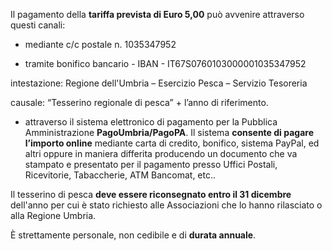 Il pagamento della **tariffa prevista di Euro 5,00** può avvenire attraverso questi canali:

-	mediante c/c postale n. 1035347952

- tramite bonifico bancario -  IBAN - IT67S0760103000001035347952

intestazione: Regione dell'Umbria – Esercizio Pesca – Servizio Tesoreria

causale: “Tesserino regionale di pesca” +  l’anno di riferimento.

-	attraverso il sistema elettronico di pagamento per la Pubblica Amministrazione **PagoUmbria/PagoPA**.
Il sistema **consente di pagare l’importo online** mediante carta di credito, bonifico, sistema PayPal, ed altri oppure in maniera differita producendo un documento che va stampato e presentato per il pagamento presso Uffici Postali, Ricevitorie, Tabaccherie, ATM Bancomat, etc..

Il tesserino di pesca **deve essere riconsegnato entro il 31 dicembre** dell'anno per cui è stato richiesto alle Associazioni che lo hanno rilasciato o alla Regione Umbria.

È strettamente personale, non cedibile e di **durata annuale**.
